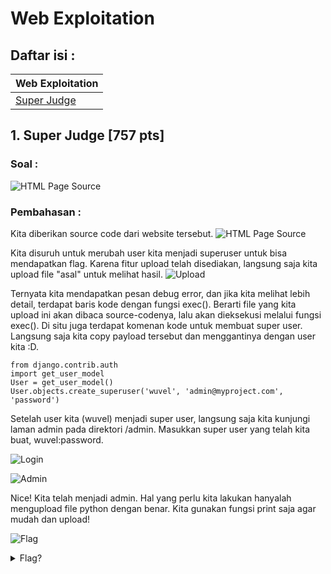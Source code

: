 # Web Exploitation

## Daftar isi : 
| Web Exploitation  |
| ------------- |
| [Super Judge](#1-super-judge-757-pts)|

## 1. Super Judge [757 pts]
### Soal :  
![HTML Page Source](https://i.ibb.co/RQY0HHq/index.png)

### Pembahasan : 
Kita diberikan source code dari website tersebut.
![HTML Page Source](https://i.ibb.co/BPVBK5q/source.png)

Kita disuruh untuk merubah user kita menjadi superuser untuk bisa mendapatkan flag. 
Karena fitur upload telah disediakan, langsung saja kita upload file "asal" untuk melihat hasil.
![Upload](https://i.ibb.co/n8nrcNp/exec.png)

Ternyata kita mendapatkan pesan debug error, dan jika kita melihat lebih detail, terdapat baris kode dengan fungsi exec(). Berarti file yang kita upload ini akan dibaca source-codenya, lalu akan dieksekusi melalui fungsi exec(). Di situ juga terdapat komenan kode untuk membuat super user. Langsung saja kita copy payload tersebut dan menggantinya dengan user kita :D.

```
from django.contrib.auth 
import get_user_model
User = get_user_model()
User.objects.create_superuser('wuvel', 'admin@myproject.com', 'password')
```

Setelah user kita (wuvel) menjadi super user, langsung saja kita kunjungi laman admin pada direktori /admin. Masukkan super user yang telah kita buat, wuvel:password. 

![Login](https://i.ibb.co/y82WN0m/admin.png)

![Admin](https://i.ibb.co/SskrYGN/adminview.png)

Nice! Kita telah menjadi admin. Hal yang perlu kita lakukan hanyalah mengupload file python dengan benar. Kita gunakan fungsi print saja agar mudah dan upload!

![Flag](https://i.ibb.co/tDH3cVV/flag.png)

<details>
<summary>Flag?</summary>
COMPFEST12{f4k3_5up312_u53r_hUH_?}
</details>
